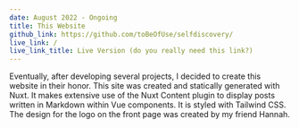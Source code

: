 ```yaml
---
date: August 2022 - Ongoing
title: This Website
github_link: https://github.com/toBeOfUse/selfdiscovery/
live_link: /
live_link_title: Live Version (do you really need this link?)
---
```


Eventually, after developing several projects, I decided to create this website in their honor.<!--more--> This site was created and statically generated with Nuxt. It makes extensive use of the Nuxt Content plugin to display posts written in Markdown within Vue components. It is styled with Tailwind CSS. The design for the logo on the front page was created by my friend Hannah.
